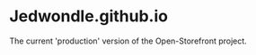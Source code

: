 Jedwondle.github.io
===================

The current 'production' version of the Open-Storefront project.
